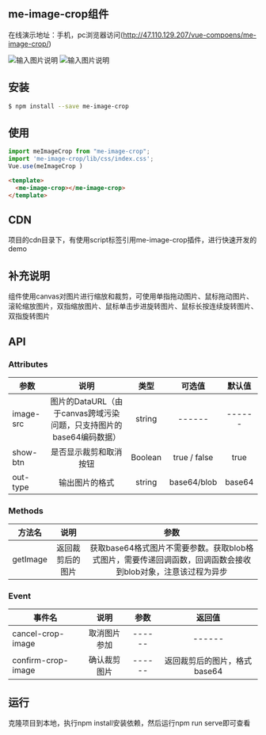 
## me-image-crop组件


在线演示地址：手机，pc浏览器访问(http://47.110.129.207/vue-compoens/me-image-crop/)

![输入图片说明](https://images.gitee.com/uploads/images/2019/1207/215805_db3bc299_1844723.jpeg "1575726795(1)_meitu_1.jpg")
![输入图片说明](http://47.110.129.207/images/1234567.png)

## 安装

```bash
$ npm install --save me-image-crop

```
## 使用

```js
import meImageCrop from "me-image-crop";
import 'me-image-crop/lib/css/index.css';
Vue.use(meImageCrop )
```
```html
<template>
  <me-image-crop></me-image-crop>
</template>
 ```
## CDN
 项目的cdn目录下，有使用script标签引用me-image-crop插件，进行快速开发的demo

## 补充说明
 组件使用canvas对图片进行缩放和裁剪，可使用单指拖动图片、鼠标拖动图片、滚轮缩放图片，双指缩放图片、鼠标单击步进旋转图片、鼠标长按连续旋转图片、双指旋转图片

## API

### Attributes
| 参数   |  说明  |  类型 |   可选值 |默认值 |
|--------|:-------:|:------:|:------:|:------:|
| image-src|  图片的DataURL（由于canvas跨域污染问题，只支持图片的base64编码数据） | string|------ |------|
| show-btn| 是否显示裁剪和取消按钮  | Boolean | true / false |  true|
| out-type| 输出图片的格式  | string| base64/blob |  base64|




### Methods
| 方法名   |  说明  | 参数 |
|--------|:-------:|:------:|
| getImage | 返回裁剪后的图片|获取base64格式图片不需要参数。获取blob格式图片，需要传递回调函数，回调函数会接收到blob对象，注意该过程为异步|



### Event
| 事件名   |  说明  | 参数 | 返回值 |
|--------|:-------:|:------:|:------:|
| cancel-crop-image| 取消图片参加 |------|------|
| confirm-crop-image| 确认裁剪图片 |------|返回裁剪后的图片，格式base64|


## 运行
克隆项目到本地，执行npm install安装依赖，然后运行npm run serve即可查看




